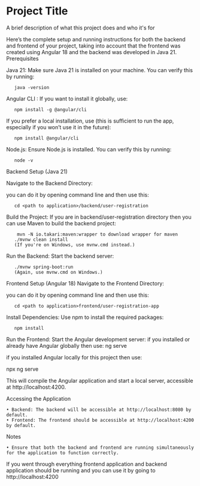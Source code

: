 
# Project Title

A brief description of what this project does and who it's for

Here’s the complete setup and running instructions for both the backend and frontend of your project, taking into account that the frontend was created using Angular 18 and the backend was developed in Java 21.
Prerequisites

Java 21: Make sure Java 21 is installed on your machine. You can verify this by running:
       
       java -version
    
Angular CLI :  If you want to install it globally, use:

       npm install -g @angular/cli

If you prefer a local installation, use (this is sufficient to run the app, especially if you won’t use it in the future):

       npm install @angular/cli

Node.js: Ensure Node.js is installed. You can verify this by running:
       
       node -v

Backend Setup (Java 21)

Navigate to the Backend Directory:

you can do it by opening command line and then use this:

       cd <path to application>/backend/user-registration
Build the Project: If you are in backend/user-registration directory then you can use Maven to build the backend project:
        
        mvn -N io.takari:maven:wrapper to download wrapper for maven
       ./mvnw clean install
       (If you're on Windows, use mvnw.cmd instead.)

Run the Backend: Start the backend server:
       
       ./mvnw spring-boot:run
       (Again, use mvnw.cmd on Windows.)
Frontend Setup (Angular 18)
Navigate to the Frontend Directory:

you can do it by opening command line and then use this:
       
       cd <path to application>frontend/user-registration-app

Install Dependencies: Use npm to install the required packages:
       
       npm install


Run the Frontend: Start the Angular development server:
if you installed or already have Angular globally then use:
ng serve

if you installed Angular locally for this project then use:

npx ng serve

This will compile the Angular application and start a local server, accessible at http://localhost:4200.

Accessing the Application

    • Backend: The backend will be accessible at http://localhost:8080 by default.
    • Frontend: The frontend should be accessible at http://localhost:4200 by default.
Notes

    • Ensure that both the backend and frontend are running simultaneously for the application to function correctly.


If you went through everything frontend application and backend application should be running and you can use it by going to http://localhost:4200